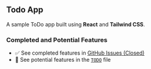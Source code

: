## Todo App

A sample ToDo app built using **React** and **Tailwind CSS**.

### Completed and Potential Features

- ✅ See completed features in [GitHub Issues (Closed)](https://github.com/laisee/todo/issues?q=is%3Aissue+is%3Aclosed)
- 🔧 See potential features in the [`TODO`](TODO) file
